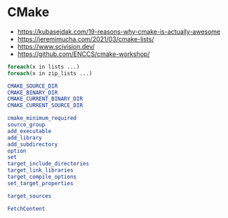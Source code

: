 
# CMake

- <https://kubasejdak.com/19-reasons-why-cmake-is-actually-awesome>
- <https://jeremimucha.com/2021/03/cmake-lists/>
- <https://www.scivision.dev/>
- <https://github.com/ENCCS/cmake-workshop/>

```cmake
foreach(x in lists ...)
foreach(x in zip_lists ...)

CMAKE_SOURCE_DIR
CMAKE_BINARY_DIR
CMAKE_CURRENT_BINARY_DIR
CMAKE_CURRENT_SOURCE_DIR

cmake_minimum_required
source_group
add_executable
add_library
add_subdirectory
option
set
target_include_directories
target_link_libraries
target_compile_options
set_target_properties

target_sources

FetchContent
```
